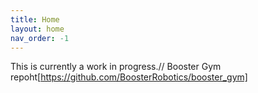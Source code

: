 ```yaml
---
title: Home
layout: home
nav_order: -1
---
```


This is currently a work in progress.//
Booster Gym repoht[https://github.com/BoosterRobotics/booster_gym]
